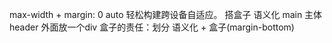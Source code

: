 max-width + margin: 0 auto 轻松构建跨设备自适应。
搭盒子 
语义化 main 主体
header 外面放一个div 盒子的责任：划分
语义化 + 盒子(margin-bottom)